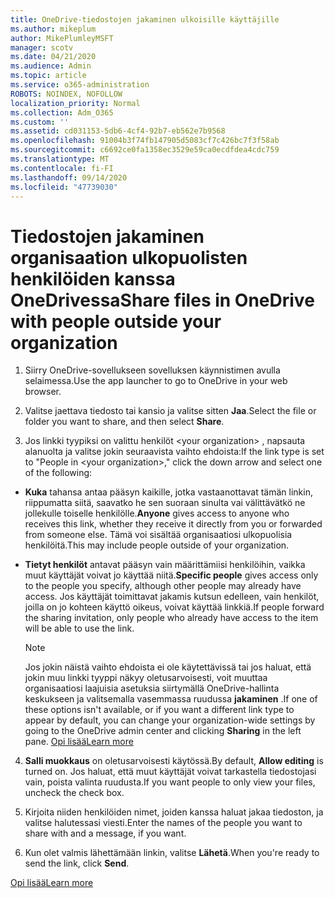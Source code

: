 ```yaml
---
title: OneDrive-tiedostojen jakaminen ulkoisille käyttäjille
ms.author: mikeplum
author: MikePlumleyMSFT
manager: scotv
ms.date: 04/21/2020
ms.audience: Admin
ms.topic: article
ms.service: o365-administration
ROBOTS: NOINDEX, NOFOLLOW
localization_priority: Normal
ms.collection: Adm_O365
ms.custom: ''
ms.assetid: cd031153-5db6-4cf4-92b7-eb562e7b9568
ms.openlocfilehash: 91004b3f74fb147905d5083cf7c426bc7f3f58ab
ms.sourcegitcommit: c6692ce0fa1358ec3529e59ca0ecdfdea4cdc759
ms.translationtype: MT
ms.contentlocale: fi-FI
ms.lasthandoff: 09/14/2020
ms.locfileid: "47739030"
---
```

# <a name="share-files-in-onedrive-with-people-outside-your-organization"></a><span data-ttu-id="bebc4-102">Tiedostojen jakaminen organisaation ulkopuolisten henkilöiden kanssa OneDrivessa</span><span class="sxs-lookup"><span data-stu-id="bebc4-102">Share files in OneDrive with people outside your organization</span></span>

1. <span data-ttu-id="bebc4-103">Siirry OneDrive-sovellukseen sovelluksen käynnistimen avulla selaimessa.</span><span class="sxs-lookup"><span data-stu-id="bebc4-103">Use the app launcher to go to OneDrive in your web browser.</span></span> 
    
2. <span data-ttu-id="bebc4-104">Valitse jaettava tiedosto tai kansio ja valitse sitten **Jaa**.</span><span class="sxs-lookup"><span data-stu-id="bebc4-104">Select the file or folder you want to share, and then select **Share**.</span></span> 
    
3. <span data-ttu-id="bebc4-105">Jos linkki tyypiksi on valittu henkilöt \<your organization\> , napsauta alanuolta ja valitse jokin seuraavista vaihto ehdoista:</span><span class="sxs-lookup"><span data-stu-id="bebc4-105">If the link type is set to "People in \<your organization\>," click the down arrow and select one of the following:</span></span> 
    
  - <span data-ttu-id="bebc4-106">**Kuka** tahansa antaa pääsyn kaikille, jotka vastaanottavat tämän linkin, riippumatta siitä, saavatko he sen suoraan sinulta vai välittävätkö ne jollekulle toiselle henkilölle.</span><span class="sxs-lookup"><span data-stu-id="bebc4-106">**Anyone** gives access to anyone who receives this link, whether they receive it directly from you or forwarded from someone else.</span></span> <span data-ttu-id="bebc4-107">Tämä voi sisältää organisaatiosi ulkopuolisia henkilöitä.</span><span class="sxs-lookup"><span data-stu-id="bebc4-107">This may include people outside of your organization.</span></span> 
    
  - <span data-ttu-id="bebc4-108">**Tietyt henkilöt** antavat pääsyn vain määrittämiisi henkilöihin, vaikka muut käyttäjät voivat jo käyttää niitä.</span><span class="sxs-lookup"><span data-stu-id="bebc4-108">**Specific people** gives access only to the people you specify, although other people may already have access.</span></span> <span data-ttu-id="bebc4-109">Jos käyttäjät toimittavat jakamis kutsun edelleen, vain henkilöt, joilla on jo kohteen käyttö oikeus, voivat käyttää linkkiä.</span><span class="sxs-lookup"><span data-stu-id="bebc4-109">If people forward the sharing invitation, only people who already have access to the item will be able to use the link.</span></span> 
    
    > [!NOTE]
    > <span data-ttu-id="bebc4-110">Jos jokin näistä vaihto ehdoista ei ole käytettävissä tai jos haluat, että jokin muu linkki tyyppi näkyy oletusarvoisesti, voit muuttaa organisaatiosi laajuisia asetuksia siirtymällä OneDrive-hallinta keskukseen ja valitsemalla vasemmassa ruudussa **jakaminen** .</span><span class="sxs-lookup"><span data-stu-id="bebc4-110">If one of these options isn't available, or if you want a different link type to appear by default, you can change your organization-wide settings by going to the OneDrive admin center and clicking **Sharing** in the left pane.</span></span> [<span data-ttu-id="bebc4-111">Opi lisää</span><span class="sxs-lookup"><span data-stu-id="bebc4-111">Learn more</span></span>](https://go.microsoft.com/fwlink/?linkid=871961)
  
4. <span data-ttu-id="bebc4-112">**Salli muokkaus** on oletusarvoisesti käytössä.</span><span class="sxs-lookup"><span data-stu-id="bebc4-112">By default, **Allow editing** is turned on.</span></span> <span data-ttu-id="bebc4-113">Jos haluat, että muut käyttäjät voivat tarkastella tiedostojasi vain, poista valinta ruudusta.</span><span class="sxs-lookup"><span data-stu-id="bebc4-113">If you want people to only view your files, uncheck the check box.</span></span> 
    
5. <span data-ttu-id="bebc4-114">Kirjoita niiden henkilöiden nimet, joiden kanssa haluat jakaa tiedoston, ja valitse halutessasi viesti.</span><span class="sxs-lookup"><span data-stu-id="bebc4-114">Enter the names of the people you want to share with and a message, if you want.</span></span>
    
6. <span data-ttu-id="bebc4-115">Kun olet valmis lähettämään linkin, valitse **Lähetä**.</span><span class="sxs-lookup"><span data-stu-id="bebc4-115">When you're ready to send the link, click **Send**.</span></span> 
    
[<span data-ttu-id="bebc4-116">Opi lisää</span><span class="sxs-lookup"><span data-stu-id="bebc4-116">Learn more</span></span>](https://go.microsoft.com/fwlink/?linkid=871861)
  

